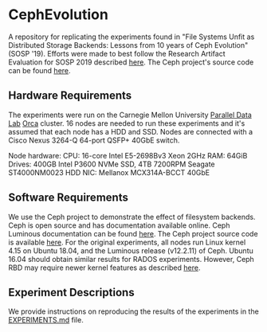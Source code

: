 # CephEvolution
A repository for replicating the experiments found in
"File Systems Unfit as Distributed Storage Backends: Lessons from 10 years of
Ceph Evolution" (SOSP '19).
Efforts were made to best follow the Research Artifact Evaluation for SOSP 2019
described [here](https://sysartifacts.github.io/instructions.html).
The Ceph project's source code can be found [here](https://github.com/ceph).

## Hardware Requirements
The experiments were run on the Carnegie Mellon University [Parallel Data
Lab](https://www.pdl.cmu.edu/)
[Orca](https://orca.pdl.cmu.edu)
cluster.
16 nodes are needed to run these experiments and it's assumed that each node has
a HDD and SSD.
Nodes are connected with a Cisco Nexus 3264-Q 64-port QSFP+ 40GbE switch.

Node hardware:
CPU: 16-core Intel E5-2698Bv3 Xeon 2GHz
RAM: 64GiB
Drives: 400GB Intel P3600 NVMe SSD, 4TB 7200RPM Seagate ST4000NM0023 HDD
NIC: Mellanox MCX314A-BCCT 40GbE

## Software Requirements
We use the Ceph project to demonstrate the effect of filesystem backends.
Ceph is open source and has documentation available online.
Ceph Luminous documentation can be found [here](https://docs.ceph.com/docs/luminous/start/intro/).
The Ceph project source code is available [here](https://github.com/ceph).
For the original experiments, all nodes run Linux kernel 4.15 on Ubuntu 18.04,
and the Luminous release (v12.2.11) of Ceph.
Ubuntu 16.04 should obtain similar results for RADOS experiments.
However, Ceph RBD may require newer kernel features as described [here](https://bugs.launchpad.net/ubuntu/+source/linux/+bug/1728739).

## Experiment Descriptions
We provide instructions on reproducing the results of the experiments in the
[EXPERIMENTS.md](EXPERIMENTS.md) file.
